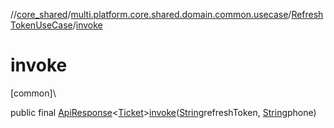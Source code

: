 //[core_shared](../../../index.md)/[multi.platform.core.shared.domain.common.usecase](../index.md)/[RefreshTokenUseCase](index.md)/[invoke](invoke.md)

# invoke

[common]\

public final [ApiResponse](../../multi.platform.core.shared.data.common.network.response/-api-response/index.md)&lt;[Ticket](../../multi.platform.core.shared.domain.common.entity/-ticket/index.md)&gt;[invoke](invoke.md)([String](https://docs.oracle.com/javase/8/docs/api/java/lang/String.html)refreshToken, [String](https://docs.oracle.com/javase/8/docs/api/java/lang/String.html)phone)
